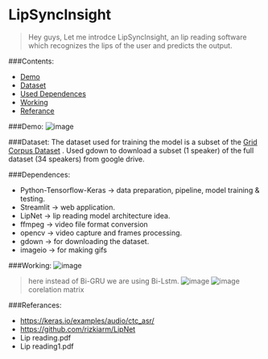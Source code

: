 # LipSyncInsight
>Hey guys,
>Let me introdce LipSyncInsight, 
>an lip reading software which recognizes the lips of the user and predicts the output.

###Contents:
* [Demo](#Demo)
* [Dataset](Dataset)
* [Used Dependences](#Dependences)
* [Working](#Working)
* [Referance](#Referances)

###Demo:
![image](https://github.com/Tani2189/LipSyncInsight/assets/96855667/1e1f3c0d-863e-4e2d-b8fb-6ce962acdc55)

###Dataset:
The dataset used for training the model is a subset of the [Grid Corpus Dataset](https://spandh.dcs.shef.ac.uk//gridcorpus/) . Used gdown to download a subset (1 speaker) of the full dataset (34 speakers) from google drive.

###Dependences:
* Python-Tensorflow-Keras -> data preparation, pipeline, model training & testing.
* Streamlit -> web application.
* LipNet -> lip reading model architecture idea.
* ffmpeg -> video file format conversion
* opencv -> video capture and frames processing.
* gdown -> for downloading the dataset.
* imageio -> for making gifs

###Working:
![image](https://github.com/Tani2189/LipSyncInsight/assets/96855667/92a5d21d-3b3e-4209-bbe3-f3cccbabd57d)
>here instead of Bi-GRU we are using Bi-Lstm.
![image](https://github.com/Tani2189/LipSyncInsight/assets/96855667/47e90fe7-0baf-4464-86fe-b80ed60f3cd5)
![image](https://github.com/Tani2189/LipSyncInsight/assets/96855667/19390f70-9c37-4600-b27e-6aececc0036e)
>corelation matrix

###Referances:
* https://keras.io/examples/audio/ctc_asr/
* https://github.com/rizkiarm/LipNet
* Lip reading.pdf
* Lip reading1.pdf
